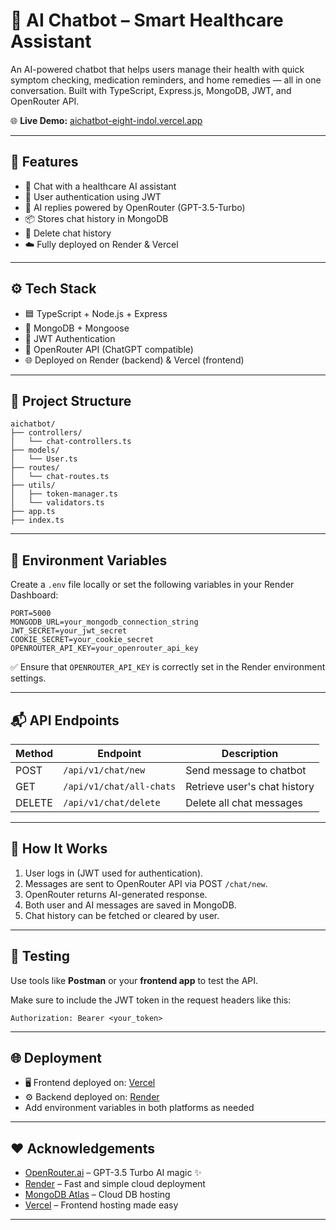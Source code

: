 # 🤖 AI Chatbot – Smart Healthcare Assistant

An AI-powered chatbot that helps users manage their health with quick symptom checking, medication reminders, and home remedies — all in one conversation. Built with TypeScript, Express.js, MongoDB, JWT, and OpenRouter API.

🌐 **Live Demo:** [aichatbot-eight-indol.vercel.app](https://aichatbot-eight-indol.vercel.app/)

---

## 🚀 Features

- 💬 Chat with a healthcare AI assistant
- 🔐 User authentication using JWT
- 🧠 AI replies powered by OpenRouter (GPT-3.5-Turbo)
- 📦 Stores chat history in MongoDB
- 🧹 Delete chat history
- ☁️ Fully deployed on Render & Vercel

---

## ⚙️ Tech Stack

- 🟦 TypeScript + Node.js + Express
- 🧪 MongoDB + Mongoose
- 🔐 JWT Authentication
- 🧠 OpenRouter API (ChatGPT compatible)
- 🌐 Deployed on Render (backend) & Vercel (frontend)

---

## 📁 Project Structure

```
aichatbot/
├── controllers/
│   └── chat-controllers.ts
├── models/
│   └── User.ts
├── routes/
│   └── chat-routes.ts
├── utils/
│   ├── token-manager.ts
│   └── validators.ts
├── app.ts
├── index.ts
```

---

## 🔐 Environment Variables

Create a `.env` file locally or set the following variables in your Render Dashboard:

```
PORT=5000
MONGODB_URL=your_mongodb_connection_string
JWT_SECRET=your_jwt_secret
COOKIE_SECRET=your_cookie_secret
OPENROUTER_API_KEY=your_openrouter_api_key
```

✅ Ensure that `OPENROUTER_API_KEY` is correctly set in the Render environment settings.

---

## 📬 API Endpoints

| Method | Endpoint                | Description                     |
|--------|-------------------------|---------------------------------|
| POST   | `/api/v1/chat/new`      | Send message to chatbot         |
| GET    | `/api/v1/chat/all-chats`| Retrieve user's chat history    |
| DELETE | `/api/v1/chat/delete`   | Delete all chat messages        |

---

## 🧠 How It Works

1. User logs in (JWT used for authentication).
2. Messages are sent to OpenRouter API via POST `/chat/new`.
3. OpenRouter returns AI-generated response.
4. Both user and AI messages are saved in MongoDB.
5. Chat history can be fetched or cleared by user.

---

## 🧪 Testing

Use tools like **Postman** or your **frontend app** to test the API.

Make sure to include the JWT token in the request headers like this:

```
Authorization: Bearer <your_token>
```

---

## 🌐 Deployment

- 🖥️ Frontend deployed on: [Vercel](https://aichatbot-eight-indol.vercel.app/)
- ⚙️ Backend deployed on: [Render](https://render.com)
- Add environment variables in both platforms as needed

---

## ❤️ Acknowledgements

- [OpenRouter.ai](https://openrouter.ai) – GPT-3.5 Turbo AI magic ✨  
- [Render](https://render.com) – Fast and simple cloud deployment  
- [MongoDB Atlas](https://www.mongodb.com/cloud/atlas) – Cloud DB hosting  
- [Vercel](https://vercel.com) – Frontend hosting made easy  

---

